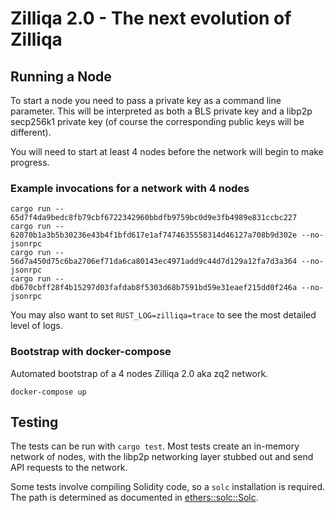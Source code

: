 # Zilliqa 2.0 - The next evolution of Zilliqa

## Running a Node

To start a node you need to pass a private key as a command line parameter.
This will be interpreted as both a BLS private key and a libp2p secp256k1 private key (of course the corresponding public keys will be different).

You will need to start at least 4 nodes before the network will begin to make progress.

### Example invocations for a network with 4 nodes

```
cargo run -- 65d7f4da9bedc8fb79cbf6722342960bbdfb9759bc0d9e3fb4989e831ccbc227
cargo run -- 62070b1a3b5b30236e43b4f1bfd617e1af7474635558314d46127a708b9d302e --no-jsonrpc
cargo run -- 56d7a450d75c6ba2706ef71da6ca80143ec4971add9c44d7d129a12fa7d3a364 --no-jsonrpc
cargo run -- db670cbff28f4b15297d03fafdab8f5303d68b7591bd59e31eaef215dd0f246a --no-jsonrpc
```

You may also want to set `RUST_LOG=zilliqa=trace` to see the most detailed level of logs.

### Bootstrap with docker-compose

Automated bootstrap of a 4 nodes Zilliqa 2.0 aka zq2 network.
```
docker-compose up
```

## Testing

The tests can be run with `cargo test`.
Most tests create an in-memory network of nodes, with the libp2p networking layer stubbed out and send API requests to
the network.

Some tests involve compiling Solidity code, so a `solc` installation is required. The path is determined as documented in [ethers::solc::Solc](https://docs.rs/ethers/latest/ethers/solc/struct.Solc.html).
